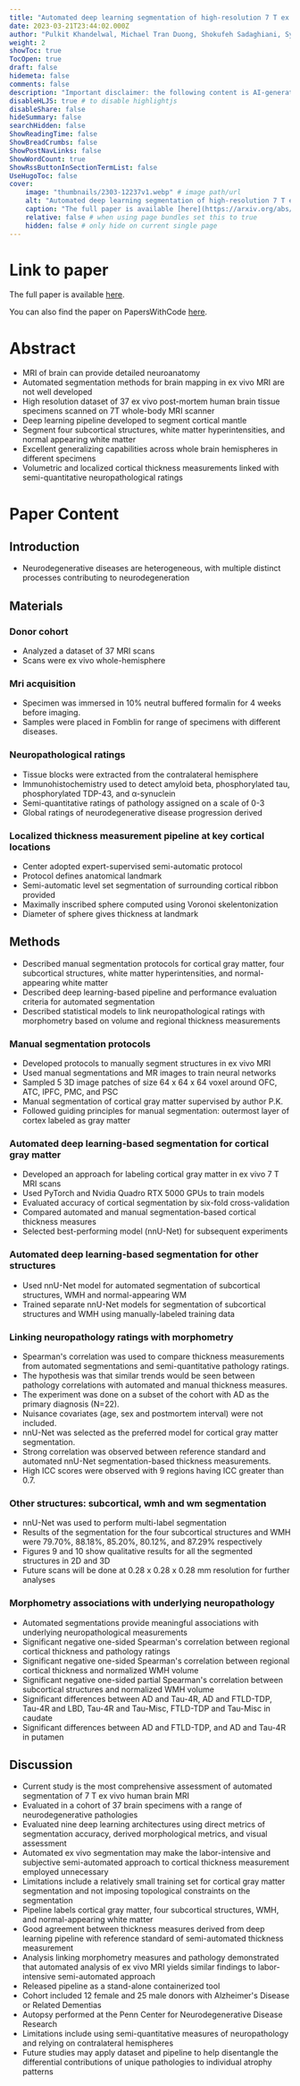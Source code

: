 ```yaml
---
title: "Automated deep learning segmentation of high-resolution 7 T ex vivo MRI for quantitative analysis of structure-pathology correlations in neurodegenerative diseases"
date: 2023-03-21T23:44:02.000Z
author: "Pulkit Khandelwal, Michael Tran Duong, Shokufeh Sadaghiani, Sydney Lim, Amanda Denning and 31 others"
weight: 2
showToc: true
TocOpen: true
draft: false
hidemeta: false
comments: false
description: "Important disclaimer: the following content is AI-generated, please make sure to fact check the presented information by reading the full paper."
disableHLJS: true # to disable highlightjs
disableShare: false
hideSummary: false
searchHidden: false
ShowReadingTime: false
ShowBreadCrumbs: false
ShowPostNavLinks: false
ShowWordCount: true
ShowRssButtonInSectionTermList: false
UseHugoToc: false
cover:
    image: "thumbnails/2303-12237v1.webp" # image path/url
    alt: "Automated deep learning segmentation of high-resolution 7 T ex vivo MRI for quantitative analysis of structure-pathology correlations in neurodegenerative diseases" # alt text
    caption: "The full paper is available [here](https://arxiv.org/abs/2303.12237)." # display caption under cover
    relative: false # when using page bundles set this to true
    hidden: false # only hide on current single page
---
```


# Link to paper
The full paper is available [here](https://arxiv.org/abs/2303.12237).

You can also find the paper on PapersWithCode [here](https://paperswithcode.com/paper/automated-deep-learning-segmentation-of-high).

# Abstract
- MRI of brain can provide detailed neuroanatomy
- Automated segmentation methods for brain mapping in ex vivo MRI are not well developed
- High resolution dataset of 37 ex vivo post-mortem human brain tissue specimens scanned on 7T whole-body MRI scanner
- Deep learning pipeline developed to segment cortical mantle
- Segment four subcortical structures, white matter hyperintensities, and normal appearing white matter
- Excellent generalizing capabilities across whole brain hemispheres in different specimens
- Volumetric and localized cortical thickness measurements linked with semi-quantitative neuropathological ratings

# Paper Content

## Introduction
- Neurodegenerative diseases are heterogeneous, with multiple distinct processes contributing to neurodegeneration

## Materials

### Donor cohort
- Analyzed a dataset of 37 MRI scans
- Scans were ex vivo whole-hemisphere

### Mri acquisition
- Specimen was immersed in 10% neutral buffered formalin for 4 weeks before imaging.
- Samples were placed in Fomblin for range of specimens with different diseases.

### Neuropathological ratings
- Tissue blocks were extracted from the contralateral hemisphere
- Immunohistochemistry used to detect amyloid beta, phosphorylated tau, phosphorylated TDP-43, and α-synuclein
- Semi-quantitative ratings of pathology assigned on a scale of 0-3
- Global ratings of neurodegenerative disease progression derived

### Localized thickness measurement pipeline at key cortical locations
- Center adopted expert-supervised semi-automatic protocol
- Protocol defines anatomical landmark
- Semi-automatic level set segmentation of surrounding cortical ribbon provided
- Maximally inscribed sphere computed using Voronoi skelentonization
- Diameter of sphere gives thickness at landmark

## Methods
- Described manual segmentation protocols for cortical gray matter, four subcortical structures, white matter hyperintensities, and normal-appearing white matter
- Described deep learning-based pipeline and performance evaluation criteria for automated segmentation
- Described statistical models to link neuropathological ratings with morphometry based on volume and regional thickness measurements

### Manual segmentation protocols
- Developed protocols to manually segment structures in ex vivo MRI
- Used manual segmentations and MR images to train neural networks
- Sampled 5 3D image patches of size 64 x 64 x 64 voxel around OFC, ATC, IPFC, PMC, and PSC
- Manual segmentation of cortical gray matter supervised by author P.K.
- Followed guiding principles for manual segmentation: outermost layer of cortex labeled as gray matter

### Automated deep learning-based segmentation for cortical gray matter
- Developed an approach for labeling cortical gray matter in ex vivo 7 T MRI scans
- Used PyTorch and Nvidia Quadro RTX 5000 GPUs to train models
- Evaluated accuracy of cortical segmentation by six-fold cross-validation
- Compared automated and manual segmentation-based cortical thickness measures
- Selected best-performing model (nnU-Net) for subsequent experiments

### Automated deep learning-based segmentation for other structures
- Used nnU-Net model for automated segmentation of subcortical structures, WMH and normal-appearing WM
- Trained separate nnU-Net models for segmentation of subcortical structures and WMH using manually-labeled training data

### Linking neuropathology ratings with morphometry
- Spearman's correlation was used to compare thickness measurements from automated segmentations and semi-quantitative pathology ratings.
- The hypothesis was that similar trends would be seen between pathology correlations with automated and manual thickness measures.
- The experiment was done on a subset of the cohort with AD as the primary diagnosis (N=22).
- Nuisance covariates (age, sex and postmortem interval) were not included.
- nnU-Net was selected as the preferred model for cortical gray matter segmentation.
- Strong correlation was observed between reference standard and automated nnU-Net segmentation-based thickness measurements.
- High ICC scores were observed with 9 regions having ICC greater than 0.7.

### Other structures: subcortical, wmh and wm segmentation
- nnU-Net was used to perform multi-label segmentation
- Results of the segmentation for the four subcortical structures and WMH were 79.70%, 88.18%, 85.20%, 80.12%, and 87.29% respectively
- Figures 9 and 10 show qualitative results for all the segmented structures in 2D and 3D
- Future scans will be done at 0.28 x 0.28 x 0.28 mm resolution for further analyses

### Morphometry associations with underlying neuropathology
- Automated segmentations provide meaningful associations with underlying neuropathological measurements
- Significant negative one-sided Spearman's correlation between regional cortical thickness and pathology ratings
- Significant negative one-sided Spearman's correlation between regional cortical thickness and normalized WMH volume
- Significant negative one-sided partial Spearman's correlation between subcortical structures and normalized WMH volume
- Significant differences between AD and Tau-4R, AD and FTLD-TDP, Tau-4R and LBD, Tau-4R and Tau-Misc, FTLD-TDP and Tau-Misc in caudate
- Significant differences between AD and FTLD-TDP, and AD and Tau-4R in putamen

## Discussion
- Current study is the most comprehensive assessment of automated segmentation of 7 T ex vivo human brain MRI
- Evaluated in a cohort of 37 brain specimens with a range of neurodegenerative pathologies
- Evaluated nine deep learning architectures using direct metrics of segmentation accuracy, derived morphological metrics, and visual assessment
- Automated ex vivo segmentation may make the labor-intensive and subjective semi-automated approach to cortical thickness measurement employed unnecessary
- Limitations include a relatively small training set for cortical gray matter segmentation and not imposing topological constraints on the segmentation
- Pipeline labels cortical gray matter, four subcortical structures, WMH, and normal-appearing white matter
- Good agreement between thickness measures derived from deep learning pipeline with reference standard of semi-automated thickness measurement
- Analysis linking morphometry measures and pathology demonstrated that automated analysis of ex vivo MRI yields similar findings to labor-intensive semi-automated approach
- Released pipeline as a stand-alone containerized tool
- Cohort included 12 female and 25 male donors with Alzheimer's Disease or Related Dementias
- Autopsy performed at the Penn Center for Neurodegenerative Disease Research
- Limitations include using semi-quantitative measures of neuropathology and relying on contralateral hemispheres
- Future studies may apply dataset and pipeline to help disentangle the differential contributions of unique pathologies to individual atrophy patterns
